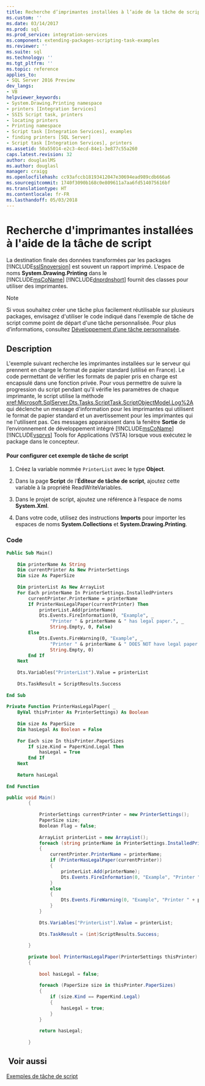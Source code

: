 ```yaml
---
title: Recherche d’imprimantes installées à l’aide de la tâche de script | Microsoft Docs
ms.custom: ''
ms.date: 03/14/2017
ms.prod: sql
ms.prod_service: integration-services
ms.component: extending-packages-scripting-task-examples
ms.reviewer: ''
ms.suite: sql
ms.technology: ''
ms.tgt_pltfrm: ''
ms.topic: reference
applies_to:
- SQL Server 2016 Preview
dev_langs:
- VB
helpviewer_keywords:
- System.Drawing.Printing namespace
- printers [Integration Services]
- SSIS Script task, printers
- locating printers
- Printing namespace
- Script task [Integration Services], examples
- finding printers [SQL Server]
- Script task [Integration Services], printers
ms.assetid: 50a55014-e2c3-4ecd-84e1-3e877c55a260
caps.latest.revision: 32
author: douglaslMS
ms.author: douglasl
manager: craigg
ms.openlocfilehash: cc93afccb18193412047e30694ead989cdb666a6
ms.sourcegitcommit: 1740f3090b168c0e809611a7aa6fd514075616bf
ms.translationtype: HT
ms.contentlocale: fr-FR
ms.lasthandoff: 05/03/2018
---
```

# <a name="finding-installed-printers-with-the-script-task"></a>Recherche d'imprimantes installées à l'aide de la tâche de script
  La destination finale des données transformées par les packages [!INCLUDE[ssISnoversion](../../includes/ssisnoversion-md.md)] est souvent un rapport imprimé. L’espace de noms **System.Drawing.Printing** dans le [!INCLUDE[msCoName](../../includes/msconame-md.md)] [!INCLUDE[dnprdnshort](../../includes/dnprdnshort-md.md)] fournit des classes pour utiliser des imprimantes.  
  
> [!NOTE]  
>  Si vous souhaitez créer une tâche plus facilement réutilisable sur plusieurs packages, envisagez d'utiliser le code indiqué dans l'exemple de tâche de script comme point de départ d'une tâche personnalisée. Pour plus d’informations, consultez [Développement d’une tâche personnalisée](../../integration-services/extending-packages-custom-objects/task/developing-a-custom-task.md).  
  
## <a name="description"></a>Description  
 L'exemple suivant recherche les imprimantes installées sur le serveur qui prennent en charge le format de papier standard (utilisé en France). Le code permettant de vérifier les formats de papier pris en charge est encapsulé dans une fonction privée. Pour vous permettre de suivre la progression du script pendant qu'il vérifie les paramètres de chaque imprimante, le script utilise la méthode <xref:Microsoft.SqlServer.Dts.Tasks.ScriptTask.ScriptObjectModel.Log%2A> qui déclenche un message d'information pour les imprimantes qui utilisent le format de papier standard et un avertissement pour les imprimantes qui ne l'utilisent pas. Ces messages apparaissent dans la fenêtre **Sortie** de l’environnement de développement intégré [!INCLUDE[msCoName](../../includes/msconame-md.md)] [!INCLUDE[vsprvs](../../includes/vsprvs-md.md)] Tools for Applications (VSTA) lorsque vous exécutez le package dans le concepteur.  
  
#### <a name="to-configure-this-script-task-example"></a>Pour configurer cet exemple de tâche de script  
  
1.  Créez la variable nommée `PrinterList` avec le type **Object**.  
  
2.  Dans la page **Script** de l’**Éditeur de tâche de script**, ajoutez cette variable à la propriété ReadWriteVariables.  
  
3.  Dans le projet de script, ajoutez une référence à l’espace de noms **System.Xml**.  
  
4.  Dans votre code, utilisez des instructions **Imports** pour importer les espaces de noms **System.Collections** et **System.Drawing.Printing**.  
  
### <a name="code"></a>Code  
  
```vb  
Public Sub Main()  
  
    Dim printerName As String  
    Dim currentPrinter As New PrinterSettings  
    Dim size As PaperSize  
  
    Dim printerList As New ArrayList  
    For Each printerName In PrinterSettings.InstalledPrinters  
        currentPrinter.PrinterName = printerName  
        If PrinterHasLegalPaper(currentPrinter) Then  
            printerList.Add(printerName)  
            Dts.Events.FireInformation(0, "Example", _  
                "Printer " & printerName & " has legal paper.", _  
                String.Empty, 0, False)  
        Else  
            Dts.Events.FireWarning(0, "Example", _  
                "Printer " & printerName & " DOES NOT have legal paper.", _  
                String.Empty, 0)  
        End If  
    Next  
  
    Dts.Variables("PrinterList").Value = printerList  
  
    Dts.TaskResult = ScriptResults.Success  
  
End Sub  
  
Private Function PrinterHasLegalPaper( _  
    ByVal thisPrinter As PrinterSettings) As Boolean  
  
    Dim size As PaperSize  
    Dim hasLegal As Boolean = False  
  
    For Each size In thisPrinter.PaperSizes  
        If size.Kind = PaperKind.Legal Then  
            hasLegal = True  
        End If  
    Next  
  
    Return hasLegal  
  
End Function  
```  
  
```csharp  
public void Main()  
        {  
  
            PrinterSettings currentPrinter = new PrinterSettings();  
            PaperSize size;  
            Boolean Flag = false;  
  
            ArrayList printerList = new ArrayList();  
            foreach (string printerName in PrinterSettings.InstalledPrinters)  
            {  
                currentPrinter.PrinterName = printerName;  
                if (PrinterHasLegalPaper(currentPrinter))  
                {  
                    printerList.Add(printerName);  
                    Dts.Events.FireInformation(0, "Example", "Printer " + printerName + " has legal paper.", String.Empty, 0, ref Flag);  
                }  
                else  
                {  
                    Dts.Events.FireWarning(0, "Example", "Printer " + printerName + " DOES NOT have legal paper.", String.Empty, 0);  
                }  
            }  
  
            Dts.Variables["PrinterList"].Value = printerList;  
  
            Dts.TaskResult = (int)ScriptResults.Success;  
  
        }  
  
        private bool PrinterHasLegalPaper(PrinterSettings thisPrinter)  
        {  
  
            bool hasLegal = false;  
  
            foreach (PaperSize size in thisPrinter.PaperSizes)  
            {  
                if (size.Kind == PaperKind.Legal)  
                {  
                    hasLegal = true;  
                }  
            }  
  
            return hasLegal;  
  
        }  
```  
  
## <a name="see-also"></a> Voir aussi  
 [Exemples de tâche de script](../../integration-services/extending-packages-scripting-task-examples/script-task-examples.md)  
  
  
